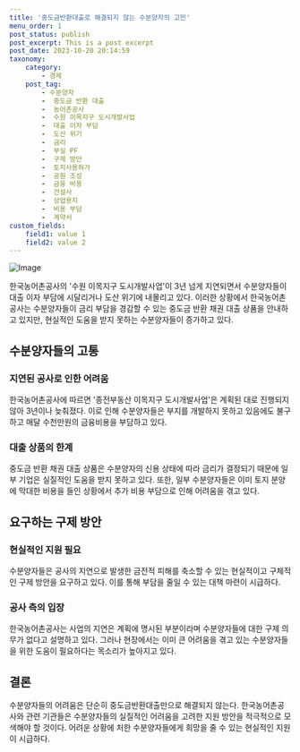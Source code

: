 ```yaml
---
title: '중도금반환대출로 해결되지 않는 수분양자의 고민'
menu_order: 1
post_status: publish
post_excerpt: This is a post excerpt
post_date: 2023-10-20 20:14:59
taxonomy:
    category:
        - 경제
    post_tag:
        - 수분양자
        -  중도금 반환 대출
        -  농어촌공사
        -  수원 이목지구 도시개발사업
        -  대출 이자 부담
        -  도산 위기
        -  금리
        -  부실 PF
        -  구제 방안
        -  토지사용허가
        -  공원 조성
        -  금융 비용
        -  건설사
        -  상업용지
        -  비용 부담
        -  계약서
custom_fields:
    field1: value 1
    field2: value 2
---
```


![Image](https://imgnews.pstatic.net/image/666/2024/02/06/0000033067_001_20240206213602624.jpg?type=w647)


한국농어촌공사의 '수원 이목지구 도시개발사업'이 3년 넘게 지연되면서 수분양자들이 대출 이자 부담에 시달리거나 도산 위기에 내몰리고 있다. 이러한 상황에서 한국농어촌공사는 수분양자들이 금리 부담을 경감할 수 있는 중도금 반환 채권 대출 상품을 안내하고 있지만, 현실적인 도움을 받지 못하는 수분양자들이 증가하고 있다.

## 수분양자들의 고통
### 지연된 공사로 인한 어려움
한국농어촌공사에 따르면 '종전부동산 이목지구 도시개발사업'은 계획된 대로 진행되지 않아 3년이나 늦춰졌다. 이로 인해 수분양자들은 부지를 개발하지 못하고 있음에도 불구하고 매달 수천만원의 금융비용을 부담하고 있다.

### 대출 상품의 한계
중도금 반환 채권 대출 상품은 수분양자의 신용 상태에 따라 금리가 결정되기 때문에 일부 기업은 실질적인 도움을 받지 못하고 있다. 또한, 일부 수분양자들은 이미 토지 분양에 막대한 비용을 들인 상황에서 추가 비용 부담으로 인해 어려움을 겪고 있다.

## 요구하는 구제 방안
### 현실적인 지원 필요
수분양자들은 공사의 지연으로 발생한 금전적 피해를 축소할 수 있는 현실적이고 구체적인 구제 방안을 요구하고 있다. 이를 통해 부담을 줄일 수 있는 대책 마련이 시급하다.

### 공사 측의 입장
한국농어촌공사는 사업의 지연은 계획에 명시된 부분이라며 수분양자들에 대한 구제 의무가 없다고 설명하고 있다. 그러나 현장에서는 이미 큰 어려움을 겪고 있는 수분양자들을 위한 도움이 필요하다는 목소리가 높아지고 있다.

## 결론
수분양자들의 어려움은 단순히 중도금반환대출만으로 해결되지 않는다. 한국농어촌공사와 관련 기관들은 수분양자들의 실질적인 어려움을 고려한 지원 방안을 적극적으로 모색해야 할 것이다. 어려운 상황에 처한 수분양자들에게 희망을 줄 수 있는 현실적인 지원이 시급하다.
